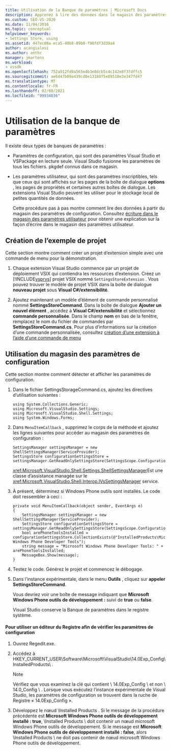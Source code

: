```yaml
---
title: Utilisation de la Banque de paramètres | Microsoft Docs
description: Apprenez à lire des données dans le magasin des paramètres de configuration, qui sont des paramètres Visual Studio et VSPackage en lecture seule.
ms.custom: SEO-VS-2020
ms.date: 11/04/2016
ms.topic: conceptual
helpviewer_keywords:
- Settings Store, using
ms.assetid: 447ec08a-eca5-40b8-89b0-f98fdf3d39a4
author: acangialosi
ms.author: anthc
manager: jmartens
ms.workload:
- vssdk
ms.openlocfilehash: 752a912fd9a565e4b3e8dcb5c4c142e8f37dffc5
ms.sourcegitcommit: ae6d47b09a439cd0e13180f5e89510e3e347fd47
ms.translationtype: MT
ms.contentlocale: fr-FR
ms.lasthandoff: 02/08/2021
ms.locfileid: "99934036"
---
```

# <a name="using-the-settings-store"></a>Utilisation de la banque de paramètres
Il existe deux types de banques de paramètres :

- Paramètres de configuration, qui sont des paramètres Visual Studio et VSPackage en lecture seule. Visual Studio fusionne les paramètres de tous les fichiers. pkgdef connus dans ce magasin.

- Les paramètres utilisateur, qui sont des paramètres inscriptibles, tels que ceux qui sont affichés sur les pages de la boîte de dialogue **options** , les pages de propriétés et certaines autres boîtes de dialogue. Les extensions Visual Studio peuvent les utiliser pour le stockage local de petites quantités de données.

  Cette procédure pas à pas montre comment lire des données à partir du magasin des paramètres de configuration. Consultez [écriture dans le magasin des paramètres utilisateur](../extensibility/writing-to-the-user-settings-store.md) pour obtenir une explication sur la façon d’écrire dans le magasin des paramètres utilisateur.

## <a name="creating-the-example-project"></a>Création de l’exemple de projet
 Cette section montre comment créer un projet d’extension simple avec une commande de menu pour la démonstration.

1. Chaque extension Visual Studio commence par un projet de déploiement VSIX qui contiendra les ressources d’extension. Créez un [!INCLUDE[vsprvs](../code-quality/includes/vsprvs_md.md)] projet VSIX nommé `SettingsStoreExtension` . Vous pouvez trouver le modèle de projet VSIX dans la boîte de dialogue **nouveau projet** sous **Visual C#/extensibilité**.

2. Ajoutez maintenant un modèle d’élément de commande personnalisé nommé **SettingsStoreCommand**. Dans la boîte de dialogue **Ajouter un nouvel élément** , accédez à **Visual C#/extensibilité** et sélectionnez **commande personnalisée**. Dans le champ **nom** en bas de la fenêtre, remplacez le nom du fichier de commandes par **SettingsStoreCommand.cs**. Pour plus d’informations sur la création d’une commande personnalisée, consultez [création d’une extension à l’aide d’une commande de menu](../extensibility/creating-an-extension-with-a-menu-command.md)

## <a name="using-the-configuration-settings-store"></a>Utilisation du magasin des paramètres de configuration
 Cette section montre comment détecter et afficher les paramètres de configuration.

1. Dans le fichier SettingsStorageCommand.cs, ajoutez les directives d’utilisation suivantes :

   ```
   using System.Collections.Generic;
   using Microsoft.VisualStudio.Settings;
   using Microsoft.VisualStudio.Shell.Settings;
   using System.Windows.Forms;
   ```

2. Dans `MenuItemCallback` , supprimez le corps de la méthode et ajoutez les lignes suivantes pour accéder au magasin des paramètres de configuration :

   ```
   SettingsManager settingsManager = new ShellSettingsManager(ServiceProvider);
   SettingsStore configurationSettingsStore = settingsManager.GetReadOnlySettingsStore(SettingsScope.Configuration);
   ```

    <xref:Microsoft.VisualStudio.Shell.Settings.ShellSettingsManager>Est une classe d’assistance managée sur le <xref:Microsoft.VisualStudio.Shell.Interop.IVsSettingsManager> service.

3. À présent, déterminez si Windows Phone outils sont installés. Le code doit ressembler à ceci :

   ```
   private void MenuItemCallback(object sender, EventArgs e)
   {
       SettingsManager settingsManager = new ShellSettingsManager(ServiceProvider);
       SettingsStore configurationSettingsStore = settingsManager.GetReadOnlySettingsStore(SettingsScope.Configuration);
       bool arePhoneToolsInstalled = configurationSettingsStore.CollectionExists(@"InstalledProducts\Microsoft Windows Phone Developer Tools");
       string message = "Microsoft Windows Phone Developer Tools: " + arePhoneToolsInstalled;
       MessageBox.Show(message);
   }
   ```

4. Testez le code. Générez le projet et commencez le débogage.

5. Dans l’instance expérimentale, dans le menu **Outils** , cliquez sur **appeler SettingsStoreCommand**.

    Vous devriez voir une boîte de message indiquant que **Microsoft Windows Phone outils de développement :**  suivi de **true** ou **false**.

   Visual Studio conserve la Banque de paramètres dans le registre système.

#### <a name="to-use-a-registry-editor-to-verify-configuration-settings"></a>Pour utiliser un éditeur du Registre afin de vérifier les paramètres de configuration

1. Ouvrez Regedit.exe.

2. Accédez à HKEY_CURRENT_USER\Software\Microsoft\VisualStudio\14.0Exp_Config\InstalledProducts\\ .

    > [!NOTE]
    > Vérifiez que vous examinez la clé qui contient \ 14.0Exp_Config \ et non \ 14.0_Config \\ . Lorsque vous exécutez l’instance expérimentale de Visual Studio, les paramètres de configuration se trouvent dans la ruche de Registre « 14.0Exp_Config ».

3. Développez le nœud \Installed Products \. Si le message de la procédure précédente est **Microsoft Windows Phone outils de développement installé : true**, \Installed Products \ doit contenir un nœud microsoft Windows Phone outils de développement. Si le message est **Microsoft Windows Phone outils de développement installé : false**, alors \Installed Products \ ne doit pas contenir de nœud microsoft Windows Phone outils de développement.
